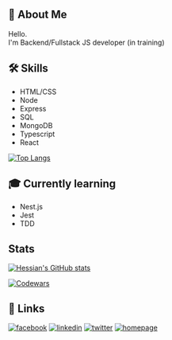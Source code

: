 ## :dragon_face: About Me
Hello.  
I'm Backend/Fullstack JS developer (in training)  

## 🛠 Skills
* HTML/CSS
* Node
* Express
* SQL
* MongoDB
* Typescript
* React

[![Top Langs](https://github-readme-stats.vercel.app/api/top-langs/?username=HessianPL&layout=compact&theme=graywhite)](https://github.com/HessianPL/github-readme-stats)

## :mortar_board: Currently learning

* Nest.js
* Jest
* TDD

## Stats

[![Hessian's GitHub stats](https://github-readme-stats.vercel.app/api?username=HessianPL&count_private=true&show_icons=true&theme=graywhite)](https://github.com/HessianPL/github-readme-stats)

[![Codewars](https://www.codewars.com/users/HessianPL/badges/small)](https://www.codewars.com/users/HessianPL)

## 🔗 Links
[![facebook](https://img.shields.io/badge/facebook-0A66C2?style=for-the-badge&logo=facebook&logoColor=white)](https://www.facebook.com/hessianPL/)
[![linkedin](https://img.shields.io/badge/linkedin-0A66C2?style=for-the-badge&logo=linkedin&logoColor=white)](https://www.linkedin.com/in/lukasz-dragon/)
[![twitter](https://img.shields.io/badge/twitter-1DA1F2?style=for-the-badge&logo=twitter&logoColor=white)](https://twitter.com/DragonLukasz)
[![homepage](https://img.shields.io/badge/homepage-2E4053?style=for-the-badge&logo=aboutdotme&logoColor=white)](http://lukaszdragon.pl)
